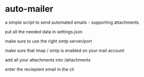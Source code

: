 # auto-mailer
a simple script to send automated emails - supporting attachments

  put all the needed data in settings.json 

  make sure to use the right smtp server/port
  
  make sure that imap / smtp is enabled on your mail account
  
  add all your attachments into /attachments
  
  enter the reciepient email in the cli
